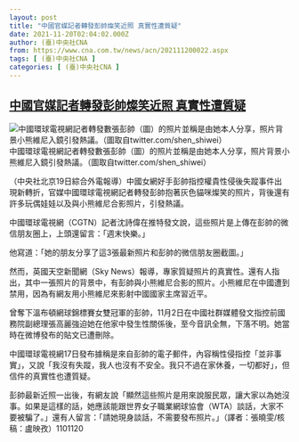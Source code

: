 ```yaml
---
layout: post
title: "中國官媒記者轉發彭帥燦笑近照 真實性遭質疑"
date: 2021-11-20T02:04:02.000Z
author: (臺)中央社CNA
from: https://www.cna.com.tw/news/acn/202111200022.aspx
tags: [ (臺)中央社CNA ]
categories: [ (臺)中央社CNA ]
---
```

<!--1637373842000-->
[中國官媒記者轉發彭帥燦笑近照 真實性遭質疑](https://www.cna.com.tw/news/acn/202111200022.aspx)
------

<div>
<div><div><div style="--aspect-ratio:1080/1440;"><picture><source media="(max-width: 414px)" data-srcset="https://imgcdn.cna.com.tw/www/WebPhotos/800/20211120/1080x1440_792549698761.jpg"><source media="(min-width: 413px)" data-srcset="https://imgcdn.cna.com.tw/www/WebPhotos/1024/20211120/1080x1440_792549698761.jpg"><img class='lazyload' data-src="https://imgcdn.cna.com.tw/www/WebPhotos/800/20211120/1080x1440_792549698761.jpg" alt="中國環球電視網記者轉發數張彭帥（圖）的照片並稱是由她本人分享，照片背景小熊維尼入鏡引發熱議。（圖取自twitter.com/shen_shiwei）" data-srcset="https://imgcdn.cna.com.tw/www/WebPhotos/800/20211120/1080x1440_792549698761.jpg 414w, https://imgcdn.cna.com.tw/www/WebPhotos/1024/20211120/1080x1440_792549698761.jpg 1024w"></picture></div><div>中國環球電視網記者轉發數張彭帥（圖）的照片並稱是由她本人分享，照片背景小熊維尼入鏡引發熱議。（圖取自twitter.com/shen_shiwei）</div></div></div><div></div><div><p>（中央社北京19日綜合外電報導）中國女網好手彭帥指控權貴性侵後失蹤事件出現新轉折，官媒中國環球電視網記者轉發彭帥抱著灰色貓咪燦笑的照片，背後還有許多玩偶娃娃以及與小熊維尼合影照片，引發熱議。</p><p>中國環球電視網（CGTN）記者沈詩偉在推特發文說，這些照片是上傳在彭帥的微信朋友圈上，上頭還留言：「週末快樂。」</p><p>他寫道：「她的朋友分享了這3張最新照片和彭帥的微信朋友圈截圖。」</p><p>然而，英國天空新聞網（Sky News）報導，專家質疑照片的真實性。還有人指出，其中一張照片的背景中，有彭帥與小熊維尼合影的照片。小熊維尼在中國遭到禁用，因為有網友用小熊維尼來影射中國國家主席習近平。</p><div class='media'><div class='twitterMedia'><blockquote class='twitter-tweet' data-lang='zh-tw'><a href='https://twitter.com/shen_shiwei/status/1461715435385020419?s=20'></a></blockquote></div></div><p>曾奪下溫布頓網球錦標賽女雙冠軍的彭帥，11月2日在中國社群媒體發文指控前國務院副總理張高麗強迫她在他家中發生性關係後，至今音訊全無，下落不明。她當時在微博發布的貼文已遭刪除。</p><p>中國環球電視網17日發布據稱是來自彭帥的電子郵件，內容稱性侵指控「並非事實」，又說「我沒有失蹤，我人也沒有不安全。我只不過在家休養，一切都好」，但信件的真實性也遭質疑。</p><p>彭帥最新近照一出後，有網友說「顯然這些照片是用來說服民眾，讓大家以為她沒事。如果是這樣的話，她應該能跟世界女子職業網球協會（WTA）談話，大家不要被騙了。」還有人留言：「請她現身談話，不需要發布照片。」（譯者：張曉雯/核稿：盧映孜）1101120</p></div>
</div>
